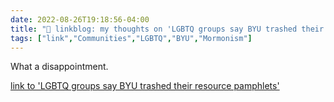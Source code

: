 ```yaml
---
date: 2022-08-26T19:18:56-04:00
title: "🔗 linkblog: my thoughts on 'LGBTQ groups say BYU trashed their resource pamphlets'"
tags: ["link","Communities","LGBTQ","BYU","Mormonism"]
---
```

What a disappointment.
 

[link to 'LGBTQ groups say BYU trashed their resource pamphlets'](https://www.sltrib.com/news/education/2022/08/26/lgbtq-groups-say-byu-trashed/)
